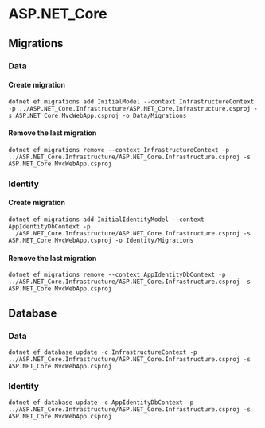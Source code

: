 # ASP.NET_Core
## Migrations
### Data
#### Create migration
```
dotnet ef migrations add InitialModel --context InfrastructureContext -p ../ASP.NET_Core.Infrastructure/ASP.NET_Core.Infrastructure.csproj -s ASP.NET_Core.MvcWebApp.csproj -o Data/Migrations
```
#### Remove the last migration
```
dotnet ef migrations remove --context InfrastructureContext -p ../ASP.NET_Core.Infrastructure/ASP.NET_Core.Infrastructure.csproj -s ASP.NET_Core.MvcWebApp.csproj
```
### Identity
#### Create migration
```
dotnet ef migrations add InitialIdentityModel --context AppIdentityDbContext -p ../ASP.NET_Core.Infrastructure/ASP.NET_Core.Infrastructure.csproj -s ASP.NET_Core.MvcWebApp.csproj -o Identity/Migrations
```
#### Remove the last migration
```
dotnet ef migrations remove --context AppIdentityDbContext -p ../ASP.NET_Core.Infrastructure/ASP.NET_Core.Infrastructure.csproj -s ASP.NET_Core.MvcWebApp.csproj
```
## Database
### Data
```
dotnet ef database update -c InfrastructureContext -p ../ASP.NET_Core.Infrastructure/ASP.NET_Core.Infrastructure.csproj -s ASP.NET_Core.MvcWebApp.csproj
```
### Identity
```
dotnet ef database update -c AppIdentityDbContext -p ../ASP.NET_Core.Infrastructure/ASP.NET_Core.Infrastructure.csproj -s ASP.NET_Core.MvcWebApp.csproj
```
